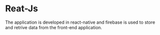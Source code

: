 # Reat-Js
The application is developed in react-native and firebase is used to store and retrive data from the front-end application. 
